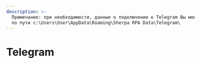 ```yaml
---
description: >-
  Примечание: при необходимости, данные о подключении к Telegram Вы можете найти
  по пути c:\Users\User\AppData\Roaming\Sherpa RPA Data\Telegram\
---
```


# Telegram

